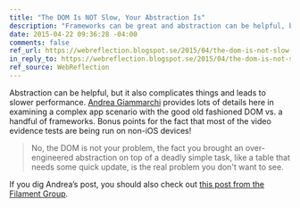 ```yaml
---
title: "The DOM Is NOT Slow, Your Abstraction Is"
description: "Frameworks can be great and abstraction can be helpful, but it also complicates things and leads to slower performance."
date: 2015-04-22 09:36:28 -04:00
comments: false
ref_url: https://webreflection.blogspot.se/2015/04/the-dom-is-not-slow-your-abstraction-is.html
in_reply_to: https://webreflection.blogspot.se/2015/04/the-dom-is-not-slow-your-abstraction-is.html
ref_source: WebReflection
---
```


Abstraction can be helpful, but it also complicates things and leads to slower performance. [Andrea Giammarchi](https://twitter.com/WebReflection) provides lots of details here in examining a complex app scenario with the good old fashioned DOM vs. a handful of frameworks. Bonus points for the fact that most of the video evidence tests are being run on non-iOS devices!

> No, the DOM is not your problem, the fact you brought an over-engineered abstraction on top of a deadly simple task, like a table that needs some quick update, is the real problem you don't want to see.

If you dig Andrea’s post, you should also check out [this post from the Filament Group](https://www.filamentgroup.com/lab/mv-initial-load-times.html).